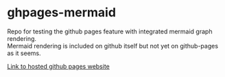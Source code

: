 # ghpages-mermaid
Repo for testing the github pages feature with integrated mermaid graph rendering.  
Mermaid rendering is included on github itself but not yet on github-pages as it seems.

[Link to hosted github pages website](https://tobdos.github.io/ghpages-mermaid/)

